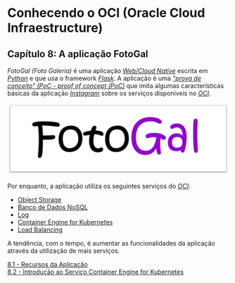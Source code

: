 # Conhecendo o OCI (Oracle Cloud Infraestructure)

## Capítulo 8: A aplicação FotoGal

_FotoGal (Foto Galeria)_ é uma aplicação _[Web/Cloud Native](https://en.wikipedia.org/wiki/Cloud_native_computing)_ escrita em _[Python](https://www.python.org/)_ e que usa o framework _[Flask](https://flask.palletsprojects.com)_. A aplicação é uma _["prova de conceito" (PoC - proof of concept (PoC)](https://en.wikipedia.org/wiki/Proof_of_concept)_ que imita algumas características básicas da aplicação _[Instagram](https://pt.wikipedia.org/wiki/Instagram)_ sobre os serviços disponíveis no _[OCI](https://www.oracle.com/br/cloud/)_.

![alt_text](./images/fotogal-logo.jpg "FotoGal")

Por enquanto, a aplicação utiliza os seguintes serviços do _[OCI](https://www.oracle.com/br/cloud/)_:

- [Object Storage](https://docs.oracle.com/pt-br/iaas/Content/Object/Concepts/objectstorageoverview.htm)
- [Banco de Dados NoSQL](https://docs.oracle.com/pt-br/iaas/nosql-database/index.html)
- [Log](https://docs.oracle.com/pt-br/iaas/Content/Logging/Concepts/loggingoverview.htm)
- [Container Engine for Kubernetes](https://docs.oracle.com/pt-br/iaas/Content/ContEng/Concepts/contengoverview.htm)
- [Load Balancing](https://docs.oracle.com/pt-br/iaas/Content/Balance/Concepts/balanceoverview.htm)

A tendência, com o tempo, é aumentar as funcionalidades da aplicação através da utilização de mais serviços.

[8.1 - Recursos da Aplicação](https://github.com/daniel-armbrust/oci-book/blob/main/chapter-8/8-1_fotogal-resources.md) <br>
[8.2 - Introdução ao Serviço Container Engine for Kubernetes](https://github.com/daniel-armbrust/oci-book/blob/main/chapter-8/8-2_intro-oke.md) <br>